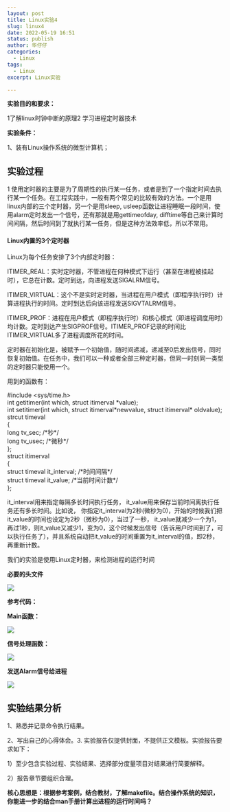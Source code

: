 ```yaml
---
layout: post
title: Linux实验4
slug: linux4
date: 2022-05-19 16:51
status: publish
author: 华仔仔
categories: 
  - Linux
tags: 
  - Linux
excerpt: Linux实验

---
```


**实验目的和要求：**

1了解linux时钟中断的原理2 学习进程定时器技术

**实验条件：**

1、装有Linux操作系统的微型计算机；

## 实验过程

1 使用定时器的主要是为了周期性的执行某一任务，或者是到了一个指定时间去执行某一个任务。在工程实践中，一般有两个常见的比较有效的方法。一个是用linux内部的三个定时器，另一个是用sleep, usleep函数让进程睡眠一段时间，使用alarm定时发出一个信号，还有那就是用gettimeofday, difftime等自己来计算时间间隔，然后时间到了就执行某一任务，但是这种方法效率低，所以不常用。

#### Linux内置的3个定时器

Linux为每个任务安排了3个内部定时器：

ITIMER_REAL：实时定时器，不管进程在何种模式下运行（甚至在进程被挂起时），它总在计数。定时到达，向进程发送SIGALRM信号。

ITIMER_VIRTUAL：这个不是实时定时器，当进程在用户模式（即程序执行时）计算进程执行的时间。定时到达后向该进程发送SIGVTALRM信号。

ITIMER_PROF：进程在用户模式（即程序执行时）和核心模式（即进程调度用时）均计数。定时到达产生SIGPROF信号。ITIMER_PROF记录的时间比ITIMER_VIRTUAL多了进程调度所花的时间。

定时器在初始化是，被赋予一个初始值，随时间递减，递减至0后发出信号，同时恢复初始值。在任务中，我们可以一种或者全部三种定时器，但同一时刻同一类型的定时器只能使用一个。

用到的函数有：

\#include \<sys/time.h\>  
int getitimer(int which, struct itimerval \*value);  
int setitimer(int which, struct itimerval\*newvalue, struct itimerval\* oldvalue);  
strcut timeval  
{  
long tv_sec; /\*秒\*/  
long tv_usec; /\*微秒\*/  
};  
struct itimerval  
{  
struct timeval it_interval; /\*时间间隔\*/  
struct timeval it_value; /\*当前时间计数\*/  
};

it_interval用来指定每隔多长时间执行任务， it_value用来保存当前时间离执行任务还有多长时间。比如说， 你指定it_interval为2秒(微秒为0)，开始的时候我们把it_value的时间也设定为2秒（微秒为0），当过了一秒， it_value就减少一个为1， 再过1秒，则it_value又减少1，变为0，这个时候发出信号（告诉用户时间到了，可以执行任务了），并且系统自动把it_value的时间重置为it_interval的值，即2秒，再重新计数。

我们的实验是使用Linux定时器，来检测进程的运行时间

**必要的头文件**

![](images/fdeec9837714a14fca9249c67e53b76e.png)

**参考代码：**

**Main函数：**

![](images/465a0f4c578b633d34e9d45a7a47a32d.png)

**信号处理函数：**

![](images/90c231683fee4a42acec441bdf7e3659.png)

**发送Alarm信号给进程**

![](images/97838237e25c4f3a136ea21d0f15b6aa.png)

## 实验结果分析

1、熟悉并记录命令执行结果。

2、写出自己的心得体会。3. 实验报告仅提供封面，不提供正文模板。实验报告要求如下：

1）至少包含实验过程、实验结果、选择部分度量项目对结果进行简要解释。

2）报告章节要组织合理。

**核心思想是：根据参考案例，结合教材，了解makefile。结合操作系统的知识，你能进一步的结合man手册计算出进程的运行时间吗？**
